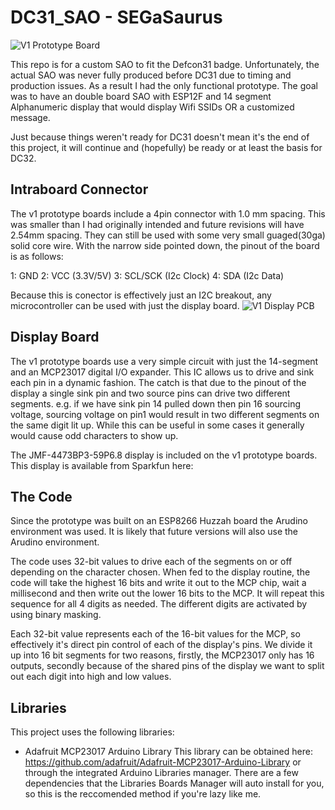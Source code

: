 # DC31_SAO - SEGaSaurus

![V1 Prototype Board](/pics/DC31_Prototype.png)

This repo is for a custom SAO to fit the Defcon31 badge. Unfortunately, the actual SAO was never fully produced before DC31 due to timing and production issues. As a result I had the only functional prototype. The goal was to have an double board SAO with ESP12F and 14 segment Alphanumeric display that would display Wifi SSIDs OR a customized message.

Just because things weren't ready for DC31 doesn't mean it's the end of this project, it will continue and (hopefully) be ready or at least the basis for DC32.

## Intraboard Connector

The v1 prototype boards include a 4pin connector with 1.0 mm spacing. This was smaller than I had originally intended and future revisions will have 2.54mm spacing. They can still be used with some very small guaged(30ga) solid core wire. With the narrow side pointed down, the pinout of the board is as follows:

1: GND
2: VCC (3.3V/5V)
3: SCL/SCK  (I2c Clock)
4: SDA (I2c Data)

Because this is conector is effectively just an I2C breakout, any microcontroller can be used with just the display board.
![V1 Display PCB](/pics/displayBoard.png)

## Display Board

The v1 prototype boards use a very simple circuit with just the 14-segment and an MCP23017 digital I/O expander. This IC allows us to drive and sink each pin in a dynamic fashion. The catch is that due to the pinout of the display a single sink pin and two source pins can drive two different segments. e.g. if we have sink pin 14 pulled down then pin 16 sourcing voltage, sourcing voltage on pin1 would result in two different segments on the same digit lit up. While this can be useful in some cases it generally would cause odd characters to show up.

The JMF-4473BP3-59P6.8 display is included on the v1 prototype boards. This display is available from Sparkfun here:

## The Code

Since the prototype was built on an ESP8266 Huzzah board the Arudino environment was used. It is likely that future versions will also use the Arudino environment.

The code uses 32-bit values to drive each of the segments on or off depending on the character chosen. When fed to the display routine, the code will take the highest 16 bits and write it out to the MCP chip, wait a millisecond and then write out the lower 16 bits to the MCP. It will repeat this sequence for all 4 digits as needed. The different digits are activated by using binary masking.

Each 32-bit value represents each of the 16-bit values for the MCP, so effectively it's direct pin control of each of the display's pins. We divide it up into 16 bit segments for two reasons, firstly, the MCP23017 only has 16 outputs, secondly because of the shared pins of the display we want to split out each digit into high and low values.

## Libraries

This project uses the following libraries:

* Adafruit MCP23017 Arduino Library
This library can be obtained here: https://github.com/adafruit/Adafruit-MCP23017-Arduino-Library or through the integrated Arduino Libraries manager. There are a few dependencies that the Libraries Boards Manager will auto install for you, so this is the reccomended method if you're lazy like me.
